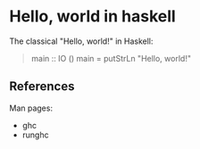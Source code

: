 # Hello, world in haskell

The classical "Hello, world!" in Haskell:

> main :: IO ()
> main = putStrLn "Hello, world!"

## References
Man pages:
* ghc
* runghc
